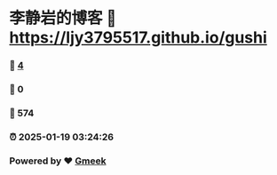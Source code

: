 # 李静岩的博客 :link: https://ljy3795517.github.io/gushi 
### :page_facing_up: [4](https://ljy3795517.github.io/gushi/tag.html) 
### :speech_balloon: 0 
### :hibiscus: 574 
### :alarm_clock: 2025-01-19 03:24:26 
### Powered by :heart: [Gmeek](https://github.com/Meekdai/Gmeek)
